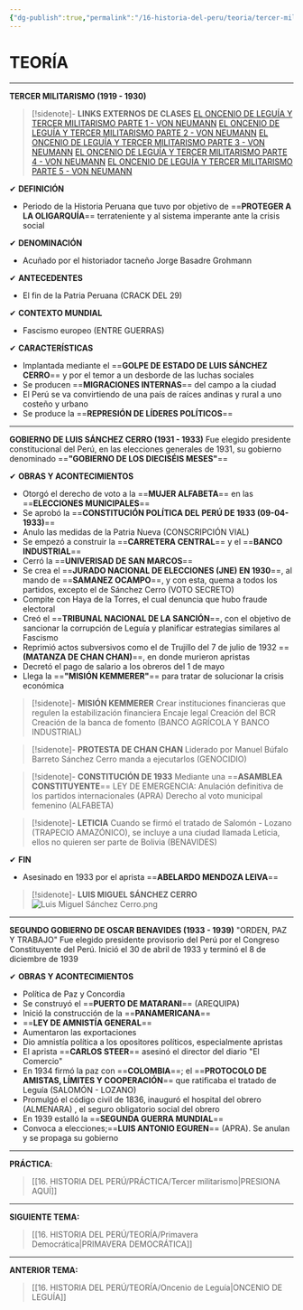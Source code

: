 ```yaml
---
{"dg-publish":true,"permalink":"/16-historia-del-peru/teoria/tercer-militarismo/","tags":["Historia","Teoría"]}
---
```


# TEORÍA
---
**TERCER MILITARISMO (1919 - 1930)**

>[!sidenote]- **LINKS EXTERNOS DE CLASES** 
>[EL ONCENIO DE LEGUÍA Y TERCER MILITARISMO PARTE 1 - VON NEUMANN](https://www.youtube.com/watch?v=JhGwW0d3Fgg) 
>[EL ONCENIO DE LEGUÍA Y TERCER MILITARISMO PARTE 2 - VON NEUMANN](https://www.youtube.com/watch?v=zI0ThUx_8S4) 
>[EL ONCENIO DE LEGUÍA Y TERCER MILITARISMO PARTE 3 - VON NEUMANN](https://www.youtube.com/watch?v=n3HqLLK14AE) 
>[EL ONCENIO DE LEGUÍA Y TERCER MILITARISMO PARTE 4 - VON NEUMANN](https://www.youtube.com/watch?v=uGXu4qhXRuw) 
>[EL ONCENIO DE LEGUÍA Y TERCER MILITARISMO PARTE 5 - VON NEUMANN](https://www.youtube.com/watch?v=W-RA9OvCRm4) 

✔ **DEFINICIÓN** 
- Periodo de la Historia Peruana que tuvo por objetivo de ==**PROTEGER A LA OLIGARQUÍA**== terrateniente y al sistema imperante ante la crisis social

✔ **DENOMINACIÓN**
- Acuñado por el historiador tacneño Jorge Basadre Grohmann

✔ **ANTECEDENTES**
- El fin de la Patria Peruana (CRACK DEL 29)

✔ **CONTEXTO MUNDIAL**
- Fascismo europeo (ENTRE GUERRAS)

✔ **CARACTERÍSTICAS**
- Implantada mediante el ==**GOLPE DE ESTADO DE LUIS SÁNCHEZ CERRO**== y por el temor a un desborde de las luchas sociales 
- Se producen ==**MIGRACIONES INTERNAS**== del campo a la ciudad
- El Perú se va convirtiendo de una país de raíces andinas y rural a uno costeño y urbano
- Se produce la ==**REPRESIÓN DE LÍDERES POLÍTICOS**==

---
**GOBIERNO DE LUIS SÁNCHEZ CERRO (1931 - 1933)**
Fue elegido presidente constitucional del Perú, en las elecciones generales de 1931, su gobierno denominado ==**"GOBIERNO DE LOS DIECISÉIS MESES"**==

✔ **OBRAS Y ACONTECIMIENTOS**
- Otorgó el derecho de voto a la ==**MUJER ALFABETA**== en las ==**ELECCIONES MUNICIPALES**==
- Se aprobó la ==**CONSTITUCIÓN POLÍTICA DEL PERÚ DE 1933 (09-04-1933)**==
- Anulo las medidas de la Patria Nueva (CONSCRIPCIÓN VIAL)
- Se empezó a construir la ==**CARRETERA CENTRAL**== y el ==**BANCO INDUSTRIAL**==
- Cerró la ==**UNIVERISAD DE SAN MARCOS**==
- Se crea el ==**JURADO NACIONAL DE ELECCIONES (JNE) EN 1930**==, al mando de ==**SAMANEZ OCAMPO**==, y con esta, quema a todos los partidos, excepto el de Sánchez Cerro (VOTO SECRETO)
- Compite con Haya de la Torres, el cual denuncia que hubo fraude electoral
- Creó el ==**TRIBUNAL NACIONAL DE LA SANCIÓN**==, con el objetivo de sancionar la corrupción de Leguía y planificar estrategias similares al Fascismo 
- Reprimió actos subversivos como el de Trujillo del 7 de julio de 1932 ==**(MATANZA DE CHAN CHAN)**==, en donde murieron apristas
- Decretó el pago de salario a los obreros del 1 de mayo
- Llega la ==**"MISIÓN KEMMERER"**== para tratar de solucionar la crisis económica

>[!sidenote]- **MISIÓN KEMMERER**
>Crear instituciones financieras que regulen la estabilización financiera
>Encaje legal
>Creación del BCR
>Creación de la banca de fomento (BANCO AGRÍCOLA Y BANCO INDUSTRIAL)

>[!sidenote]- **PROTESTA DE CHAN CHAN**
>Liderado por Manuel Búfalo Barreto
>Sánchez Cerro manda a ejecutarlos (GENOCIDIO)

>[!sidenote]- **CONSTITUCIÓN DE 1933**
>Mediante una ==**ASAMBLEA CONSTITUYENTE**==
>LEY DE EMERGENCIA: Anulación definitiva de los partidos internacionales (APRA)
>Derecho al voto municipal femenino (ALFABETA)

>[!sidenote]- **LETICIA**
>Cuando se firmó el tratado de Salomón - Lozano (TRAPECIO AMAZÓNICO), se incluye a una ciudad llamada Leticia, ellos no quieren ser parte de Bolivia (BENAVIDES)

✔ **FIN**
- Asesinado en 1933 por el aprista ==**ABELARDO MENDOZA LEIVA**==

>[!sidenote]- **LUIS MIGUEL SÁNCHEZ CERRO**
![Luis Miguel Sánchez Cerro.png](/img/user/1.%20ELEMENTOS%20GR%C3%81FICOS/Luis%20Miguel%20S%C3%A1nchez%20Cerro.png)

---
**SEGUNDO GOBIERNO DE OSCAR BENAVIDES (1933 - 1939)**
"ORDEN, PAZ Y TRABAJO"
Fue elegido presidente provisorio del Perú por el Congreso Constituyente del Perú.
Inició el 30 de abril de 1933 y terminó el 8 de diciembre de 1939

✔ **OBRAS Y ACONTECIMIENTOS**
- Política de Paz y Concordia 
- Se construyó el ==**PUERTO DE MATARANI**== (AREQUIPA)
- Inició la construcción de la ==**PANAMERICANA**==
- ==**LEY DE AMNISTÍA GENERAL**==
- Aumentaron las exportaciones
- Dio amnistía política a los opositores políticos, especialmente apristas
- El aprista ==**CARLOS STEER**== asesinó el director del diario "El Comercio"
- En 1934 firmó la paz con ==**COLOMBIA**==; el ==**PROTOCOLO DE AMISTAS, LÍMITES Y COOPERACIÓN**== que ratificaba el tratado de Leguía (SALOMÓN - LOZANO)
- Promulgó el código civil de 1836, inauguró el hospital del obrero (ALMENARA) , el seguro obligatorio social del obrero
- En 1939 estalló la ==**SEGUNDA GUERRA MUNDIAL**==
- Convoca a elecciones;==**LUIS ANTONIO EGUREN**== (APRA). Se anulan y se propaga su gobierno

---
**PRÁCTICA**:
>[[16. HISTORIA DEL PERÚ/PRÁCTICA/Tercer militarismo\|PRESIONA AQUÍ]]

---
**SIGUIENTE TEMA:** 
>[[16. HISTORIA DEL PERÚ/TEORÍA/Primavera Democrática\|PRIMAVERA DEMOCRÁTICA]]

---
**ANTERIOR TEMA:** 
>[[16. HISTORIA DEL PERÚ/TEORÍA/Oncenio de Leguía\|ONCENIO DE LEGUÍA]]

